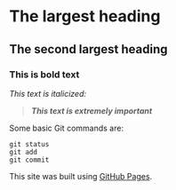 # The largest heading
## The second largest heading
### **This is bold text**
*This text is italicized:*
> **_This text is extremely important_**

Some basic Git commands are:
```
git status
git add
git commit
```
This site was built using [GitHub Pages](https://pages.github.com/).